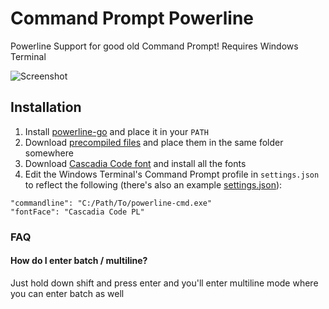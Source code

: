 # Command Prompt Powerline
Powerline Support for good old Command Prompt! Requires Windows Terminal

![Screenshot](https://github.com/cherryleafroad/Command-Prompt-Powerline/blob/main/readme-files/screenshot.png?raw=true)

## Installation

 1. Install [powerline-go](https://github.com/justjanne/powerline-go) and place it in your `PATH`
 2. Download [precompiled files](https://github.com/cherryleafroad/Command-Prompt-Powerline/tree/main/prompt) and place them in the same folder somewhere
 3. Download [Cascadia Code font](https://github.com/microsoft/cascadia-code/) and install all the fonts
 4. Edit the Windows Terminal's Command Prompt profile in `settings.json` to reflect the following (there's also an example [settings.json](https://github.com/cherryleafroad/Command-Prompt-Powerline/blob/main/prompt/settings.json)):
 
 ```
 "commandline": "C:/Path/To/powerline-cmd.exe"
 "fontFace": "Cascadia Code PL"
 ```

### FAQ
#### How do I enter batch / multiline?
Just hold down shift and press enter and you'll enter multiline mode where you can enter batch as well
